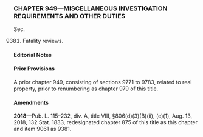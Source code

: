 ### **CHAPTER 949—MISCELLANEOUS INVESTIGATION REQUIREMENTS AND OTHER DUTIES** ###

Sec.

9381. Fatality reviews.

#### **Editorial Notes** ####

#### Prior Provisions ####

A prior chapter 949, consisting of sections 9771 to 9783, related to real property, prior to renumbering as chapter 979 of this title.

#### Amendments ####

**2018**—Pub. L. 115–232, div. A, title VIII, §806(d)(3)(B)(ii), (e)(1), Aug. 13, 2018, 132 Stat. 1833, redesignated chapter 875 of this title as this chapter and item 9061 as 9381.